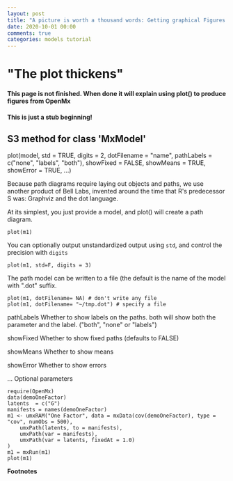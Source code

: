 ```yaml
---
layout: post
title: "A picture is worth a thousand words: Getting graphical Figures from OpenMx models"
date: 2020-10-01 00:00
comments: true
categories: models tutorial
---
```


# "The plot thickens"

#### This page is not finished. When done it will explain using plot() to produce figures from OpenMx
#### This is just a stub beginning!

## S3 method for class 'MxModel'

plot(model, std = TRUE, digits = 2, dotFilename = "name", pathLabels = c("none", "labels", "both"),
  showFixed = FALSE, showMeans = TRUE, showError = TRUE, ...)

Because path diagrams require laying out objects and paths, we use another product of Bell Labs, invented around the time that R's predecessor S was: Graphviz and the dot language.

At its simplest, you just provide a model, and plot() will create a path diagram.

```splus
plot(m1)
```

You can optionally output unstandardized output using `std`, and control the precision with `digits`

```splus
plot(m1, std=F, digits = 3)
```

The path model can be written to a file (the default is the name of the model with ".dot" suffix.

```splus
plot(m1, dotFilename= NA) # don't write any file
plot(m1, dotFilename= "~/tmp.dot") # specify a file

```

pathLabels	Whether to show labels on the paths. both will show both the parameter and the label. ("both", "none" or "labels")

showFixed	Whether to show fixed paths (defaults to FALSE)

showMeans	Whether to show means

showError	Whether to show errors

...	 Optional parameters


```splus
require(OpenMx)
data(demoOneFactor)
latents  = c("G")
manifests = names(demoOneFactor)
m1 <- umxRAM("One Factor", data = mxData(cov(demoOneFactor), type = "cov", numObs = 500),
	umxPath(latents, to = manifests),
	umxPath(var = manifests),
	umxPath(var = latents, fixedAt = 1.0)
)
m1 = mxRun(m1)
plot(m1)
```
**Footnotes**

